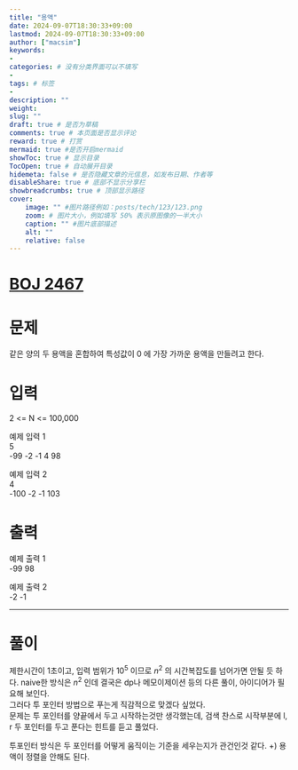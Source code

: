 ```yaml
---
title: "용액"
date: 2024-09-07T18:30:33+09:00
lastmod: 2024-09-07T18:30:33+09:00
author: ["macsim"]
keywords: 
- 
categories: # 没有分类界面可以不填写
- 
tags: # 标签
- 
description: ""
weight:
slug: ""
draft: true # 是否为草稿
comments: true # 本页面是否显示评论
reward: true # 打赏
mermaid: true #是否开启mermaid
showToc: true # 显示目录
TocOpen: true # 自动展开目录
hidemeta: false # 是否隐藏文章的元信息，如发布日期、作者等
disableShare: true # 底部不显示分享栏
showbreadcrumbs: true # 顶部显示路径
cover:
    image: "" #图片路径例如：posts/tech/123/123.png
    zoom: # 图片大小，例如填写 50% 表示原图像的一半大小
    caption: "" #图片底部描述
    alt: ""
    relative: false
---
```



# [BOJ 2467](https://www.acmicpc.net/problem/2467)

# 문제
같은 양의 두 용액을 혼합하여 특성값이 0 에 가장 가까운 용액을 만들려고 한다.

# 입력
2 <= N <= 100,000

예제 입력 1 <br>
5 <br>
-99 -2 -1 4 98

예제 입력 2 <br>
4 <br>
-100 -2 -1 103

# 출력
예제 출력 1 <br>
-99 98

예제 출력 2 <br>
-2 -1 <br>


--------------------------------------------

# 풀이

제한시간이 1초이고, 입력 범위가 $10^5$ 이므로 $n^2$ 의 시간복잡도를 넘어가면 안될 듯 하다.
naive한 방식은 $n^2$ 인데 결국은 dp나 메모이제이션 등의 다른 풀이, 아이디어가 필요해 보인다. <br>
그러다 투 포인터 방법으로 푸는게 직감적으로 맞겠다 싶었다. <br>
문제는 투 포인터를 양끝에서 두고 시작하는것만 생각했는데, 검색 찬스로 시작부분에 l, r 두 포인터를 두고 푼다는 힌트를 듣고 풀었다.

투포인터 방식은 두 포인터를 어떻게 움직이는 기준을 세우는지가 관건인것 같다.
+) 용액이 정렬을 안해도 된다.

